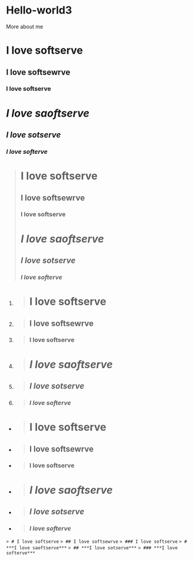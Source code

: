 # Hello-world3
More about me 
# I love softserve
## I love softsewrve
### I love softserve
# ***I love saoftserve***
## ***I love sotserve***
### ***I love softerve***
> # I love softserve
> ## I love softsewrve
> ### I love softserve
> # ***I love saoftserve***
> ## ***I love sotserve***
> ### ***I love softerve***
1. > # I love softserve
2. > ## I love softsewrve
3. > ### I love softserve
4. > # ***I love saoftserve***
5. > ## ***I love sotserve***
6. > ### ***I love softerve***
- > # I love softserve
- > ## I love softsewrve
- > ### I love softserve
- > # ***I love saoftserve***
- > ## ***I love sotserve***
- > ### ***I love softerve***
`> # I love softserve`
`> ## I love softsewrve`
`> ### I love softserve`
`> # ***I love saoftserve***`
`> ## ***I love sotserve***`
`> ### ***I love softerve***`

